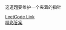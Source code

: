 这道题要维护一个夹着的指针  

[LeetCode Link](https://leetcode.com/problems/insertion-sort-list/)  
[精彩答案](https://leetcode.com/problems/insertion-sort-list/solution/)
